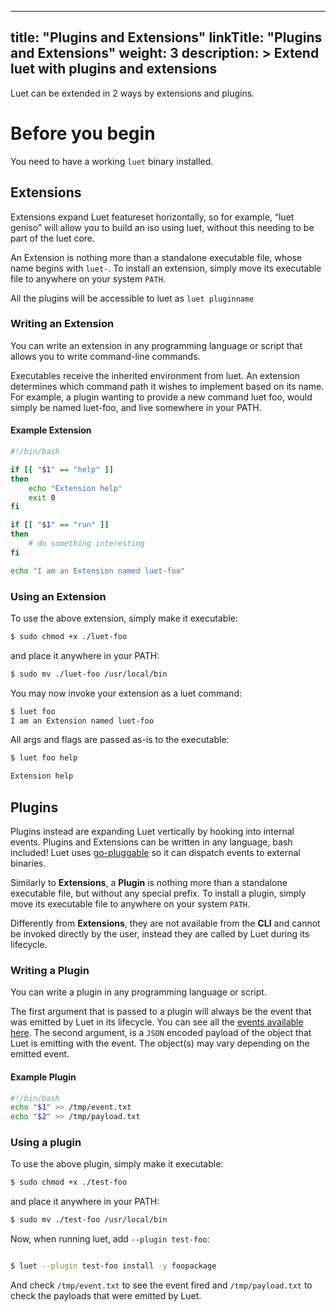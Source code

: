 
---
title: "Plugins and Extensions"
linkTitle: "Plugins and Extensions"
weight: 3
description: >
  Extend luet with plugins and extensions
---

Luet can be extended in 2 ways by extensions and plugins.

# Before you begin

You need to have a working `luet` binary installed.

## Extensions

Extensions expand Luet featureset horizontally, so for example, “luet geniso” will allow you to build an iso using luet, without this needing to be part of the luet core.

An Extension is nothing more than a standalone executable file, whose name begins with `luet-`. To install an extension, simply move its executable file to anywhere on your system `PATH`. 

All the plugins will be accessible to luet as `luet pluginname`

### Writing an Extension 

You can write an extension in any programming language or script that allows you to write command-line commands.

Executables receive the inherited environment from luet. An extension determines which command path it wishes to implement based on its name. For example, a plugin wanting to provide a new command luet foo, would simply be named luet-foo, and live somewhere in your PATH.

#### Example Extension

```bash
#!/bin/bash

if [[ "$1" == "help" ]]
then
    echo "Extension help"
    exit 0
fi

if [[ "$1" == "run" ]]
then
    # do something interesting
fi

echo "I am an Extension named luet-foo"

```
### Using an Extension

To use the above extension, simply make it executable:

```bash
$ sudo chmod +x ./luet-foo
```

and place it anywhere in your PATH:

```bash
$ sudo mv ./luet-foo /usr/local/bin
```

You may now invoke your extension as a luet command:

```bash
$ luet foo
I am an Extension named luet-foo
```

All args and flags are passed as-is to the executable:

```bash
$ luet foo help

Extension help
```
## Plugins

Plugins instead are expanding Luet vertically by hooking into internal events. Plugins and Extensions can be written in any language, bash included! Luet uses [go-pluggable](https://github.com/mudler/go-pluggable) so it can dispatch events to external binaries.

Similarly to **Extensions**, a **Plugin** is nothing more than a standalone executable file, but without any special prefix. To install a plugin, simply move its executable file to anywhere on your system `PATH`. 

Differently from **Extensions**, they are not available from the **CLI** and cannot be invoked directly by the user, instead they are called by Luet during its lifecycle.

### Writing a Plugin

You can write a plugin in any programming language or script.

The first argument that is passed to a plugin will always be the event that was emitted by Luet in its lifecycle. You can see all the [events available here](https://github.com/mudler/luet/blob/master/pkg/bus/events.go). The second argument, is a `JSON` encoded payload of the object that Luet is emitting with the event. The object(s) may vary depending on the emitted event.


#### Example Plugin

```bash
#!/bin/bash
echo "$1" >> /tmp/event.txt
echo "$2" >> /tmp/payload.txt

```
### Using a plugin

To use the above plugin, simply make it executable:

```bash
$ sudo chmod +x ./test-foo
```

and place it anywhere in your PATH:

```bash
$ sudo mv ./test-foo /usr/local/bin
```

Now, when running luet, add ```--plugin test-foo```:

```bash

$ luet --plugin test-foo install -y foopackage

```

And check `/tmp/event.txt` to see the event fired and `/tmp/payload.txt` to check the payloads that were emitted by Luet.
